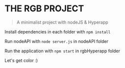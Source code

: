 # THE RGB PROJECT
> A minimalist project with nodeJS & Hyperapp


Install dependencies in each folder with `npm install`

Run nodeAPI with `node server.js` in nodeAPI folder

Run the application with `npm start` in rgbHyperapp folder

Let's get color :)
